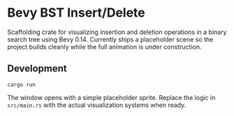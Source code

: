 # Bevy BST Insert/Delete

Scaffolding crate for visualizing insertion and deletion operations in a binary search tree using Bevy 0.14. Currently ships a placeholder scene so the project builds cleanly while the full animation is under construction.

## Development

```
cargo run
```

The window opens with a simple placeholder sprite. Replace the logic in `src/main.rs` with the actual visualization systems when ready.
